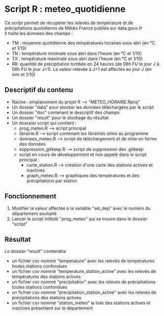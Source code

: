 # Script R : meteo_quotidienne

 Ce script permet de récupérer les relevés de température et de précipitations quotidienns de Météo France publiés sur data.gouv.fr                              
 Il traite les données des champs :                                    
   * TM : moyenne quotidienne des températures horaires sous abri (en °C et 1/10)           
   * TN : température minimale sous abri dans l’heure (en °C et 1/10)  
   * TX : température maximale sous abri dans l’heure (en °C et 1/10)  
   * RR: quantité de précipitation tombée en 24 heures (de 06h FU le jour J à 06h FU le jour J+1). La valeur relevée à J+1 est affectée au jour J (en mm et 1/10)

## Descriptif du contenu

* Racine : emplacement du projet R --> "METEO_HORAIRE.Rproj"
* Un dossier "data" pour stocker les données téléchargées par le script
* Un dossier "doc" contenant le descriptif des champs
* Un dossier "result" pour le stockage du résultat
* Un dosssier script qui contient :
  * prog_meteo.R --> script principal
  * librairie.R --> script contenant les librairies utiles au programme
  * donnees_meteo.R --> script de téléchargement et de mise en forme des données
  * suppression_gitkeep.R --> script de suppression des .gitkeep
  * script en cours de développement et non appelé dans le script principal :
      * carte_station.R --> création d'une carte des stations actives et inactives
      * graph_meteo.R --> graphiques des températures et des précipitations par station

## Fonctionnement

1. Modifier la valeur affectée à la variable "sel_dep" avec le numéro du département souhaité
2. Lancer le script intitulé "prog_meteo" qui se trouve dans le dossier "script"

## Résultat

Le dossier "result" contiendra:
  * un fichier csv nommé "temperature" avec les relevés de températures toutes stations confondues
  * un fichier csv nommé "temperature_station_active" avec les relevés de températures des stations actives
  * un fichier csv nommé "precipitation" avec les relevés de précipitations toutes stations confondues
  * un fichier csv nommé "precipitation_station_active" avec les relevés de précipitations des stations actives
  * un fichier csv nommé "station_meteo" la liste des stations actives et inactives présentent sur le département
